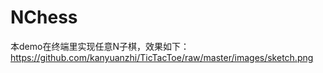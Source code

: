 NChess
===

本demo在终端里实现任意N子棋，效果如下：
https://github.com/kanyuanzhi/TicTacToe/raw/master/images/sketch.png

